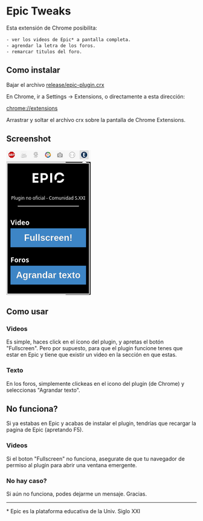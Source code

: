 # Epic Tweaks 

Esta extensión de Chrome posibilita:

    - ver los videos de Epic* a pantalla completa. 
    - agrendar la letra de los foros.
    - remarcar titulos del foro.

## Como instalar

Bajar el archivo [release/epic-plugin.crx](https://github.com/libasoles/epic-plugin-sxxi/blob/master/release/epic-plugin.crx)

En Chrome, ir a Settings -> Extensions, o directamente a esta dirección: 

[chrome://extensions](chrome://extensions)

Arrastrar y soltar el archivo crx sobre la pantalla de Chrome Extensions.

## Screenshot


![screenshot](./screenshot.png)


## Como usar

### Videos
Es simple, haces click en el ícono del plugin, y apretas el botón "Fullscreen". Pero por supuesto, para que el plugin funcione tenes que estar en Epic y tiene que existir un video en la sección en que estas.

### Texto
En los foros, simplemente clickeas en el icono del plugin (de Chrome) y seleccionas "Agrandar texto".

## No funciona?

Si ya estabas en Epic y acabas de instalar el plugin, tendrías que recargar la pagina de Epic (apretando F5).

### Videos
Si el boton "Fullscreen" no funciona, asegurate de que tu navegador de permiso al plugin para abrir una ventana emergente.

### No hay caso?
Si aún no funciona, podes dejarme un mensaje. Gracias. 

---

\* Epic es la plataforma educativa de la Univ. Siglo XXI
